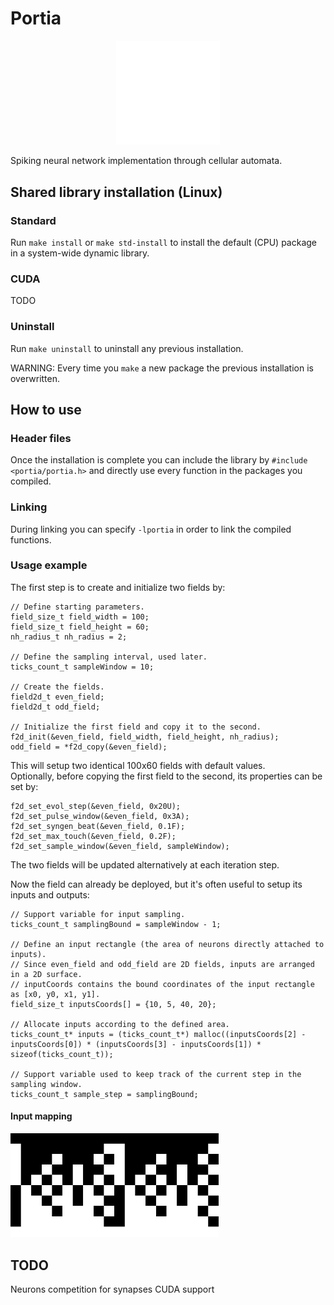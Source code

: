 # Portia
<p align="center" width="100%">
    <img width="33%" src="/portia.png"> 
</p>
Spiking neural network implementation through cellular automata.<br/>

## Shared library installation (Linux)
### Standard
Run `make install` or `make std-install` to install the default (CPU) package in a system-wide dynamic library.<br/>

### CUDA
TODO

### Uninstall
Run `make uninstall` to uninstall any previous installation.

WARNING: Every time you `make` a new package the previous installation is overwritten.

## How to use
### Header files
Once the installation is complete you can include the library by `#include <portia/portia.h>` and directly use every function in the packages you compiled.<br/>

### Linking
During linking you can specify `-lportia` in order to link the compiled functions.

### Usage example
The first step is to create and initialize two fields by:
```
// Define starting parameters.
field_size_t field_width = 100;
field_size_t field_height = 60;
nh_radius_t nh_radius = 2;

// Define the sampling interval, used later.
ticks_count_t sampleWindow = 10;

// Create the fields.
field2d_t even_field;
field2d_t odd_field;

// Initialize the first field and copy it to the second.
f2d_init(&even_field, field_width, field_height, nh_radius);
odd_field = *f2d_copy(&even_field);
```
This will setup two identical 100x60 fields with default values.<br/>
Optionally, before copying the first field to the second, its properties can be set by:
```
f2d_set_evol_step(&even_field, 0x20U);
f2d_set_pulse_window(&even_field, 0x3A);
f2d_set_syngen_beat(&even_field, 0.1F);
f2d_set_max_touch(&even_field, 0.2F);
f2d_set_sample_window(&even_field, sampleWindow);
```
The two fields will be updated alternatively at each iteration step.

Now the field can already be deployed, but it's often useful to setup its inputs and outputs:
```
// Support variable for input sampling.
ticks_count_t samplingBound = sampleWindow - 1;

// Define an input rectangle (the area of neurons directly attached to inputs).
// Since even_field and odd_field are 2D fields, inputs are arranged in a 2D surface.
// inputCoords contains the bound coordinates of the input rectangle as [x0, y0, x1, y1].
field_size_t inputsCoords[] = {10, 5, 40, 20};

// Allocate inputs according to the defined area.
ticks_count_t* inputs = (ticks_count_t*) malloc((inputsCoords[2] - inputsCoords[0]) * (inputsCoords[3] - inputsCoords[1]) * sizeof(ticks_count_t));

// Support variable used to keep track of the current step in the sampling window.
ticks_count_t sample_step = samplingBound;
```

#### Input mapping
<img width="33%" src="/meta/10f.png"><img width="33%" src="/meta/10f.png">

## TODO
Neurons competition for synapses
CUDA support
